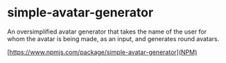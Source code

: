 # simple-avatar-generator
An oversimplified avatar generator that takes the name of the user for whom the avatar is being made, as an input, and generates round avatars.

[https://www.npmjs.com/package/simple-avatar-generator](NPM)
